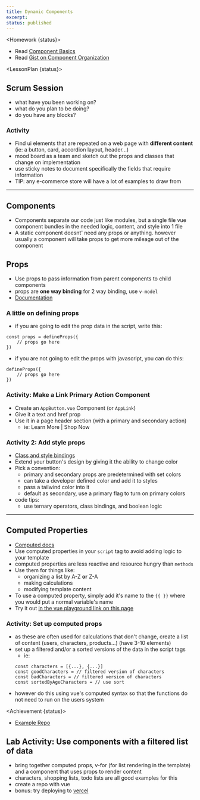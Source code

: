 ```yaml
---
title: Dynamic Components
excerpt:
status: published
---
```


<script>
	import Homework from "$lib/components/Homework.svelte";
	import LessonPlan from "$lib/components/LessonPlan.svelte";
 	import Achievement from "$lib/components/Achievement.svelte";
</script>

<Homework {status}>

- Read [Component Basics](https://vuejs.org/guide/essentials/component-basics)
- Read [Gist on Component Organization](https://vuejs.org/api/built-in-directives.html#v-for)

</Homework>

<LessonPlan {status}>


<h2 id="scrum-meeting">Scrum Session</h2>

- what have you been working on?
- what do you plan to be doing?
- do you have any blocks?

### Activity
- Find ui elements that are repeated on a web page with **different content** (ie: a button, card, accordion layout, header...)
- mood board as a team and sketch out the props and classes that change on implementation
- use sticky notes to document specifically the fields that require information
- TIP: any e-commerce store will have a lot of examples to draw from

---

<h2>Components</h2>

- Components separate our code just like modules, but a single file vue component bundles in the needed logic, content, and style into 1 file
- A static component doesnt' need any props or anything. however usually a component will take props to get more mileage out of the component


## Props

- Use props to pass information from parent components to child components
- props are **one way binding** for 2 way binding, use `v-model`
- [Documentation](https://vuejs.org/guide/components/props.html#props)

### A little on defining props
- if you are going to edit the prop data in the script, write this:
```
const props = defineProps({
	// props go here
})
```
- if you are not going to edit the props with javascript, you can do this:
```
defineProps({
	// props go here
})
```

### Activity: Make a Link Primary Action Component
- Create an `AppButton.vue` Component (or `AppLink`)
- Give it a text and href prop
- Use it in a page header section (with a primary and secondary action)
	- ie: Learn More | Shop Now


### Activity 2: Add style props

- [Class and style bindings](https://vuejs.org/guide/essentials/class-and-style.html)
- Extend your button's design by giving it the ability to change color
- Pick a convention:
	- primary and secondary props are predetermined with set colors
	- can take a developer defined color and add it to styles
	- pass a tailwind color into it
	- default as secondary, use a primary flag to turn on primary colors
- code tips:
	- use ternary operators, class bindings, and boolean logic

---


<h2> Computed Properties</h2>

- [Computed docs](https://vuejs.org/guide/essentials/computed)
- Use computed properties in your `script` tag to avoid adding logic to your template
- computed properties are less reactive and resource hungry than `methods`
- Use them for things like:
  - organizing a list by A-Z **or** Z-A
  - making calculations
  - modifying template content
- To use a computed property, simply add it's name to the `{{ }}` where you would put a normal variable's name
- Try it out [in the vue playground link on this page](https://vuejs.org/guide/essentials/computed.html)

### Activity: Set up computed props
- as these are often used for calculations that don't change, create a list of content (users, characters, products...) (have 3-10 elements)
- set up a filtered and/or a sorted versions of the data in the script tags
	- ie: 
	```
	const characters = [{...}, {...}]
	const goodCharacters = // filtered version of characters
	const badCharacters = // filtered version of characters
	const sortedByAgeCharacters = // use sort
	```
- however do this using vue's computed syntax so that the functions do not need to run on the users system


</LessonPlan>

<Achievement {status}>

- [Example Repo](https://github.com/ashx3s/node-examples)

<h2>Lab Activity: Use components with a filtered list of data</h2>

- bring together computed props, v-for (for list rendering in the template) and a component that uses props to render content
- characters, shopping lists, todo lists are all good examples for this
- create a repo with vue
- bonus: try deploying to [vercel](https://vercel.com)

</Achievement>
